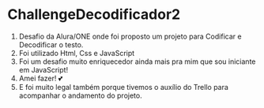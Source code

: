 # ChallengeDecodificador2
1. Desafio da Alura/ONE onde foi proposto um projeto para Codificar e Decodificar o testo.<br>
2. Foi utilizado Html, Css e JavaScript<br>
3. Foi um desafio muito enriquecedor ainda mais pra mim que sou iniciante em JavaScript!<br>
4. Amei fazer! 💕
5. E foi muito legal também porque tivemos o auxílio do Trello para acompanhar o andamento do projeto.
